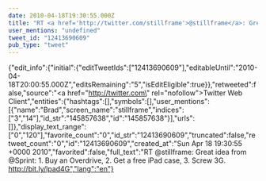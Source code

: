 ```yaml
---
date: 2010-04-18T19:30:55.000Z
title: "RT <a href='http://twitter.com/stillframe'>@stillframe</a>: Great idea from <a href='http://twitter.com/Sprint'>@Sprint</a>: 1. Buy an Overdrive, 2. Get a free iPad case, 3. Screw 3G. http://bit.ly/lpad4G″"
user_mentions: "undefined"
tweet_id: "12413690609"
pub_type: "tweet"
---
```

{"edit_info":{"initial":{"editTweetIds":["12413690609"],"editableUntil":"2010-04-18T20:00:55.000Z","editsRemaining":"5","isEditEligible":true}},"retweeted":false,"source":"<a href=\"http://twitter.com\" rel=\"nofollow\">Twitter Web Client</a>","entities":{"hashtags":[],"symbols":[],"user_mentions":[{"name":"Brad","screen_name":"stillframe","indices":["3","14"],"id_str":"145857638","id":"145857638"}],"urls":[]},"display_text_range":["0","120"],"favorite_count":"0","id_str":"12413690609","truncated":false,"retweet_count":"0","id":"12413690609","created_at":"Sun Apr 18 19:30:55 +0000 2010","favorited":false,"full_text":"RT @stillframe: Great idea from @Sprint: 1. Buy an Overdrive, 2. Get a free iPad case, 3. Screw 3G. http://bit.ly/lpad4G","lang":"en"}
